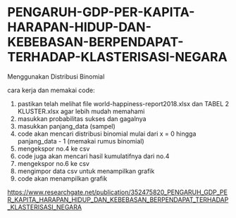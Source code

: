 # PENGARUH-GDP-PER-KAPITA-HARAPAN-HIDUP-DAN-KEBEBASAN-BERPENDAPAT-TERHADAP-KLASTERISASI-NEGARA
Menggunakan Distribusi Binomial 

cara kerja dan memakai code:
1. pastikan telah melihat file world-happiness-report2018.xlsx dan TABEL 2 KLUSTER.xlsx agar lebih mudah memahami
2. masukkan probabilitas sukses dan gagalnya
3. masukkan panjang_data (sampel)
4. code akan mencari distribusi binomial mulai dari x = 0 hingga panjang_data - 1 (memakai rumus binomial)
5. mengekspor no.4 ke csv
6. code juga akan mencari hasil kumulatifnya dari no.4
7. mengekspor no.6 ke csv
8. mengimpor data csv untuk menampilkan grafik
9. code akan menampilkan grafik

https://www.researchgate.net/publication/352475820_PENGARUH_GDP_PER_KAPITA_HARAPAN_HIDUP_DAN_KEBEBASAN_BERPENDAPAT_TERHADAP_KLASTERISASI_NEGARA
